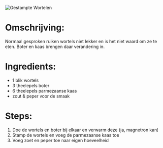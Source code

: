 ![Gestampte Wortelen](https://chowdown.io/images/smashed-carrots.jpg)

# Omschrijving:

Normaal gesproken ruiken wortels niet lekker en is het niet waard om ze te eten. Boter en kaas brengen daar verandering in.

# Ingredients:

* 1 blik wortels
* 3 theelepels boter
* 6 theelepels parmezaanse kaas
* zout & peper voor de smaak

# Steps:

1. Doe de wortels en boter bij elkaar en verwarm deze (ja, magnetron kan)
2. Stamp de wortels en voeg de parmezaanse kaas toe
3. Voeg zoet en peper toe naar eigen hoeveelheid

